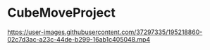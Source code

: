 # CubeMoveProject
 


https://user-images.githubusercontent.com/37297335/195218860-02c7d3ac-a23c-44de-b299-16ab1c405048.mp4

